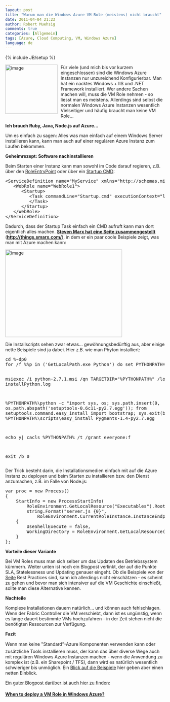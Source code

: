 ```yaml
---
layout: post
title: "Warum man die Windows Azure VM Role (meistens) nicht braucht"
date: 2011-04-04 21:23
author: Robert Muehsig
comments: true
categories: [Allgemein]
tags: [Azure, Cloud Computing, VM, Windows Azure]
language: de
---
```

{% include JB/setup %}
<p><a href="{{BASE_PATH}}/assets/wp-images-de/image1239.png"><img style="border-bottom: 0px; border-left: 0px; margin: 0px 10px 0px 0px; display: inline; border-top: 0px; border-right: 0px" title="image" border="0" alt="image" align="left" src="{{BASE_PATH}}/assets/wp-images-de/image_thumb419.png" width="165" height="155" /></a> </p>  <p>Für viele (und mich bis vor kurzem eingeschlossen) sind die Windows Azure Instanzen nur unzureichend Konfigurierbar. Man hat ein nacktes Windows + IIS und .NET Framework installiert. Wer andere Sachen machen will, muss die VM Role nehmen - so liesst man es meistens. Allerdings sind selbst die normalen Windows Azure Instanzen wesentlich Vielseitiger und häufig braucht man keine VM Role...</p>  <p><strong>Ich brauch Ruby, Java, Node.js auf Azure...</strong></p>  <p>Um es einfach zu sagen: Alles was man einfach auf einem Windows Server installieren kann, kann man auch auf einer regulären Azure Instanz zum Laufen bekommen. </p>  <p><strong>Geheimrezept: Software nachinstallieren</strong></p>  <p>Beim Starten einer Instanz kann man sowohl im Code darauf regieren, z.B. über den <a href="http://msdn.microsoft.com/en-us/library/microsoft.windowsazure.serviceruntime.roleentrypoint.aspx">RoleEntryPoint</a> oder über ein <a href="http://msdn.microsoft.com/en-us/library/gg456327.aspx">Startup CMD</a>:</p>  <div style="padding-bottom: 0px; margin: 0px; padding-left: 0px; padding-right: 0px; display: inline; float: none; padding-top: 0px" id="scid:812469c5-0cb0-4c63-8c15-c81123a09de7:d318738c-2496-4156-bcb6-4b63d0b6ef13" class="wlWriterEditableSmartContent"><pre name="code" class="c#">&lt;ServiceDefinition name="MyService" xmlns="http://schemas.microsoft.com/ServiceHosting/2008/10/ServiceDefinition"&gt;
   &lt;WebRole name="WebRole1"&gt;
      &lt;Startup&gt;
         &lt;Task commandLine="Startup.cmd" executionContext="limited" taskType="simple"&gt;
         &lt;/Task&gt;
      &lt;/Startup&gt;
   &lt;/WebRole&gt;
&lt;/ServiceDefinition&gt;</pre></div>

<p>Dadurch, dass der Startup Task einfach ein CMD aufruft kann man dort eigentlich alles machen. <a href="http://things.smarx.com/"><strong>Steven Marx hat eine Seite zusammengestellt</strong></a> (<a href="http://things.smarx.com/"><strong>http://things.smarx.com/</strong></a>), in dem er ein paar coole Beispiele zeigt, was man mit Azure machen kann:</p>

<p><a href="{{BASE_PATH}}/assets/wp-images-de/image1240.png"><img style="border-bottom: 0px; border-left: 0px; display: inline; border-top: 0px; border-right: 0px" title="image" border="0" alt="image" src="{{BASE_PATH}}/assets/wp-images-de/image_thumb420.png" width="369" height="276" /></a> </p>

<p>Die Installscripts sehen zwar etwas... gewöhnungsbedürftig aus, aber einige nette Beispiele sind ja dabei. Hier z.B. wie man Phyton installiert:</p>

<div style="padding-bottom: 0px; margin: 0px; padding-left: 0px; padding-right: 0px; display: inline; float: none; padding-top: 0px" id="scid:812469c5-0cb0-4c63-8c15-c81123a09de7:c10b387a-124e-4a9f-9f28-b58d4045f786" class="wlWriterEditableSmartContent"><pre name="code" class="c#">cd %~dp0
for /f %%p in ('GetLocalPath.exe Python') do set PYTHONPATH=%%p

msiexec /i python-2.7.1.msi /qn TARGETDIR="%PYTHONPATH%" /log installPython.log

%PYTHONPATH%\python -c "import sys, os; sys.path.insert(0, os.path.abspath('setuptools-0.6c11-py2.7.egg')); from setuptools.command.easy_install import bootstrap; sys.exit(bootstrap())"
%PYTHONPATH%\scripts\easy_install Pygments-1.4-py2.7.egg

echo y| cacls %PYTHONPATH% /t /grant everyone:f

exit /b 0</pre></div>

<p>Der Trick besteht darin, die Installationsmedien einfach mit auf die Azure Instanz zu deployen und beim Starten zu installieren bzw. den Dienst anzumachen, z.B. im Falle von Node.js:</p>

<div style="padding-bottom: 0px; margin: 0px; padding-left: 0px; padding-right: 0px; display: inline; float: none; padding-top: 0px" id="scid:812469c5-0cb0-4c63-8c15-c81123a09de7:febbd2b0-e3fa-4d97-b89b-1289d3c64d91" class="wlWriterEditableSmartContent"><pre name="code" class="c#">var proc = new Process()
{
    StartInfo = new ProcessStartInfo(
        RoleEnvironment.GetLocalResource("Executables").RootPath + @"\node.exe",
        string.Format("server.js {0}",
            RoleEnvironment.CurrentRoleInstance.InstanceEndpoints["HttpIn"].IPEndpoint.Port))
    {
        UseShellExecute = false,
        WorkingDirectory = RoleEnvironment.GetLocalResource("Executables").RootPath
    }
};</pre></div>

<p><strong>Vorteile dieser Variante</strong></p>

<p>Bei VM Roles muss man sich selber um das Updaten des Betriebssystem kümmern. Weiter unten ist noch ein Blogpost verlinkt, der auf die Punkte SLA, Statelessness und Updating genauer eingeht. Ob die Beispiele von der <a href="http://things.smarx.com/">Seite</a> Best Practices sind, kann ich allerdings nicht einschätzen - es scheint zu gehen und bevor man sich intensiver auf die VM Geschichte einschießt, sollte man diese Alternative kennen. </p>

<p><strong>Nachteile</strong></p>

<p>Komplexe Installationen dauern natürlich... und können auch fehlschlagen. Wenn der Fabric Controller die VM verschiebt, dann ist es ungünstig, wenn es lange dauert bestimmte VMs hochzufahren - in der Zeit stehen nicht die benötigten Ressourcen zur Verfügung. </p>

<p><strong>Fazit</strong></p>

<p>Wenn man keine "Standard”-Azure Komponenten verwenden kann oder zusätzliche Tools installieren muss, der kann das über diverse Wege auch mit regulären Windows Azure Instanzen machen - wenn die Anwendung zu komplex ist (z.B. ein Sharepoint / TFS), dann wird es natürlich wesentlich schwieriger bis unmöglich. Ein <a href="http://things.smarx.com/">Blick auf die Beispiele</a> hier geben aber einen netten Einblick. </p>

<p><u>Ein guter Blogpost darüber ist auch hier zu finden: </u></p>

<h4><a href="http://cloudythoughts.siadis.com/windows-azure/windows-azure-compute/when-to-deploy-a-vm-role-in-windows-azure">When to deploy a VM Role in Windows Azure?</a></h4>
